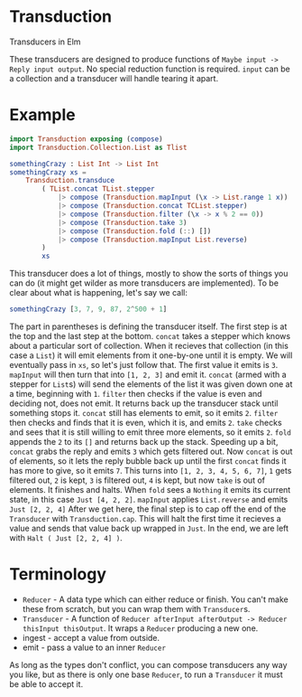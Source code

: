 # Transduction
Transducers in Elm

These transducers are designed to produce functions of `Maybe input -> Reply input output`. No special reduction function is required. `input` can be a collection and a transducer will handle tearing it apart.

# Example

```Elm
import Transduction exposing (compose)
import Transduction.Collection.List as Tlist

somethingCrazy : List Int -> List Int
somethingCrazy xs =
    Transduction.transduce
        ( TList.concat TList.stepper
            |> compose (Transduction.mapInput (\x -> List.range 1 x))
            |> compose (Transduction.concat TCList.stepper)
            |> compose (Transduction.filter (\x -> x % 2 == 0))
            |> compose (Transduction.take 3)
            |> compose (Transduction.fold (::) [])
            |> compose (Transduction.mapInput List.reverse)
        )
        xs
```

This transducer does a lot of things, mostly to show the sorts of things you can do (it might get wilder as more transducers are implemented). To be clear about what is happening, let's say we call:

```Elm
somethingCrazy [3, 7, 9, 87, 2^500 + 1]
```

The part in parentheses is defining the transducer itself. The first step is at the top and the last step at the bottom.
`concat` takes a stepper which knows about a particular sort of collection. When it recieves that collection (in this case a `List`) it will emit elements from it one-by-one until it is empty. We will eventually pass in `xs`, so let's just follow that. The first value it emits is `3`.
`mapInput` will then turn that into `[1, 2, 3]` and emit it.
`concat` (armed with a stepper for `List`s) will send the elements of the list it was given down one at a time, beginning with `1`.
`filter` then checks if the value is even and deciding not, does not emit. It returns back up the transducer stack until something stops it.
`concat` still has elements to emit, so it emits `2`.
`filter` then checks and finds that it is even, which it is, and emits `2`.
`take` checks and sees that it is still willing to emit three more elements, so it emits `2`.
`fold` appends the `2` to its `[]` and returns back up the stack.
Speeding up a bit, `concat` grabs the reply and emits `3` which gets filtered out.
Now `concat` is out of elements, so it lets the reply bubble back up until the first `concat` finds it has more to give, so it emits `7`.
This turns into `[1, 2, 3, 4, 5, 6, 7]`, `1` gets filtered out, `2` is kept, `3` is filtered out, `4` is kept, but now `take` is out of elements. It finishes and halts.
When `fold` sees a `Nothing` it emits its current state, in this case `Just [4, 2, 2]`.
`mapInput` applies `List.reverse` and emits `Just [2, 2, 4]`
After we get here, the final step is to cap off the end of the `Transducer` with `Transduction.cap`. This will halt the first time it recieves a value and sends that value back up wrapped in `Just`.
In the end, we are left with `Halt ( Just [2, 2, 4] )`.

# Terminology

* `Reducer` - A data type which can either reduce or finish. You can't make these from scratch, but you can wrap them with `Transducer`s.
* `Transducer` - A function of `Reducer afterInput afterOutput -> Reducer thisInput thisOutput`. It wraps a `Reducer` producing a new one.
* ingest - accept a value from outside.
* emit - pass a value to an inner `Reducer`

As long as the types don't conflict, you can compose transducers any way you like, but as there is only one base `Reducer`, to run a `Transducer` it must be able to accept it.
